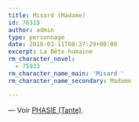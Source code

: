 ```yaml
---
title: Misard (Madame)
id: 76319
author: admin
type: personnage
date: 2010-03-11T08:37:29+00:00
excerpt: La Bête humaine
rm_character_novel:
  - 75933
rm_character_name_main: 'Misard '
rm_character_name_secondary: Madame

---
```

— Voir <a href="#/personnage/phasie-tante/" target="_self">PHASIE (Tante)</a>.